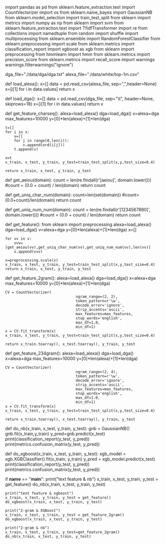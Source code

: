 import pandas as pd
from sklearn.feature_extraction.text import CountVectorizer
import os
from sklearn.naive_bayes import GaussianNB
from sklearn.model_selection import train_test_split
from sklearn import metrics
import numpy as np
from sklearn import svm
from sklearn.feature_extraction.text import TfidfTransformer
import re
from collections import namedtuple
from random import shuffle
import multiprocessing
from sklearn.ensemble import RandomForestClassifier
from sklearn.preprocessing import scale
from sklearn.metrics import classification_report
import xgboost as xgb
from sklearn import preprocessing
from hmmlearn import hmm
from sklearn.metrics import precision_score
from sklearn.metrics import recall_score
import warnings
warnings.filterwarnings("ignore")

dga_file="./data/dga/dga.txt"
alexa_file="./data/white/top-1m.csv"

def load_alexa():
    x=[]
    data = pd.read_csv(alexa_file, sep=",",header=None)
    x=[i[1] for i in data.values]
    return x

def load_dga():
    x=[]
    data = pd.read_csv(dga_file, sep="\t", header=None,
                      skiprows=18)
    x=[i[1] for i in data.values]
    return x

def get_feature_charseq():
    alexa=load_alexa()
    dga=load_dga()
    x=alexa+dga
    max_features=10000
    y=[0]*len(alexa)+[1]*len(dga)

    t=[]
    for i in x:
        v=[]
        for j in range(0,len(i)):
            v.append(ord(i[j]))
        t.append(v)

    x=t
    x_train, x_test, y_train, y_test=train_test_split(x,y,test_size=0.4)

    return x_train, x_test, y_train, y_test


def get_aeiou(domain):
    count = len(re.findall(r'[aeiou]', domain.lower()))
    #count = (0.0 + count) / len(domain)
    return count

def get_uniq_char_num(domain):
    count=len(set(domain))
    #count=(0.0+count)/len(domain)
    return count

def get_uniq_num_num(domain):
    count = len(re.findall(r'[1234567890]', domain.lower()))
    #count = (0.0 + count) / len(domain)
    return count

def get_feature():
    from sklearn import preprocessing
    alexa=load_alexa()
    dga=load_dga()
    v=alexa+dga
    y=[0]*len(alexa)+[1]*len(dga)
    x=[]

    for vv in v:
        vvv=[get_aeiou(vv),get_uniq_char_num(vv),get_uniq_num_num(vv),len(vv)]
        x.append(vvv)

    x=preprocessing.scale(x)
    x_train, x_test, y_train, y_test=train_test_split(x,y,test_size=0.4)
    return x_train, x_test, y_train, y_test

def get_feature_2gram():
    alexa=load_alexa()
    dga=load_dga()
    x=alexa+dga
    max_features=10000
    y=[0]*len(alexa)+[1]*len(dga)

    CV = CountVectorizer(
                                    ngram_range=(2, 2),
                                    token_pattern=r'\w',
                                    decode_error='ignore',
                                    strip_accents='ascii',
                                    max_features=max_features,
                                    stop_words='english',
                                    max_df=1.0,
                                    min_df=1)
    x = CV.fit_transform(x)
    x_train, x_test, y_train, y_test=train_test_split(x,y,test_size=0.4)

    return x_train.toarray(), x_test.toarray(), y_train, y_test


def get_feature_234gram():
    alexa=load_alexa()
    dga=load_dga()
    x=alexa+dga
    max_features=10000
    y=[0]*len(alexa)+[1]*len(dga)

    CV = CountVectorizer(
                                    ngram_range=(2, 4),
                                    token_pattern=r'\w',
                                    decode_error='ignore',
                                    strip_accents='ascii',
                                    max_features=max_features,
                                    stop_words='english',
                                    max_df=1.0,
                                    min_df=1)
    x = CV.fit_transform(x)
    x_train, x_test, y_train, y_test=train_test_split(x,y,test_size=0.4)

    return x_train.toarray(), x_test.toarray(), y_train, y_test

def do_nb(x_train, x_test, y_train, y_test):
    gnb = GaussianNB()
    gnb.fit(x_train,y_train)
    y_pred=gnb.predict(x_test)
    print(classification_report(y_test, y_pred))
    print(metrics.confusion_matrix(y_test, y_pred))

def do_xgboost(x_train, x_test, y_train, y_test):
    xgb_model = xgb.XGBClassifier().fit(x_train, y_train)
    y_pred = xgb_model.predict(x_test)
    print(classification_report(y_test, y_pred))
    print(metrics.confusion_matrix(y_test, y_pred))


if __name__ == "__main__":
    print("text feature & nb")
    x_train, x_test, y_train, y_test = get_feature()
    do_nb(x_train, x_test, y_train, y_test)

    print("text feature & xgboost")
    x_train, x_test, y_train, y_test = get_feature()
    do_xgboost(x_train, x_test, y_train, y_test)

    print("2-gram & XGBoost")
    x_train, x_test, y_train, y_test = get_feature_2gram()
    do_xgboost(x_train, x_test, y_train, y_test)

    print("2-gram & nb")
    x_train, x_test, y_train, y_test=get_feature_2gram()
    do_nb(x_train, x_test, y_train, y_test)
